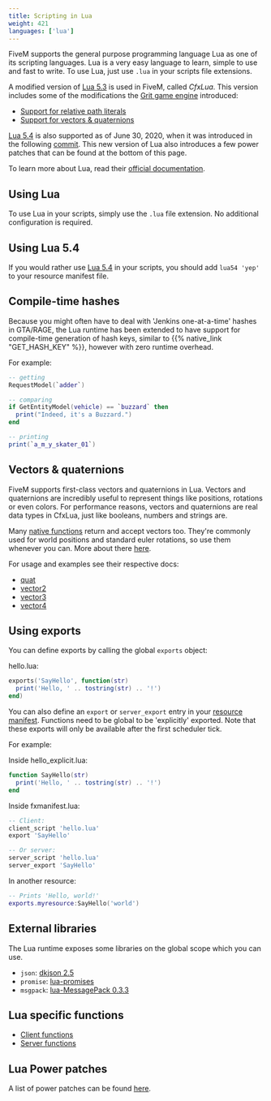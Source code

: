 ```yaml
---
title: Scripting in Lua
weight: 421
languages: ['lua']
---
```


FiveM supports the general purpose programming language Lua as one of its scripting languages. Lua is a very easy
language to learn, simple to use and fast to write. To use Lua, just use `.lua` in your scripts file extensions.

A modified version of [Lua 5.3][luadocs] is used in FiveM, called _CfxLua_. This version includes some of the
modifications the [Grit game engine][grit] introduced:

- [Support for relative path literals](#relative-path-literals)
- [Support for vectors & quaternions](#vectors-quaternions)

[Lua 5.4][luadocs54] is also supported as of June 30, 2020, when it was introduced in the following [commit][lua54commit]. This new version of Lua also introduces a few power patches that can be found at the bottom of this page.

To learn more about Lua, read their [official documentation][luadocs].

Using Lua
---------
To use Lua in your scripts, simply use the `.lua` file extension. No additional configuration is required.

Using Lua 5.4
---------
If you would rather use [Lua 5.4][luadocs54] in your scripts, you should add `lua54 'yep'` to your resource manifest file.

Compile-time hashes
----------------------
Because you might often have to deal with 'Jenkins one-at-a-time' hashes in GTA/RAGE, the Lua runtime has been extended
to have support for compile-time generation of hash keys, similar to {{% native_link "GET_HASH_KEY" %}}, however with zero
runtime overhead.

For example:
```lua
-- getting
RequestModel(`adder`)

-- comparing
if GetEntityModel(vehicle) == `buzzard` then
  print("Indeed, it's a Buzzard.")
end

-- printing
print(`a_m_y_skater_01`)
```

Vectors & quaternions
---------------------

FiveM supports first-class vectors and quaternions in Lua. Vectors and quaternions are incredibly useful to represent
things like positions, rotations or even colors. For performance reasons, vectors and quaternions are real data types in
CfxLua, just like booleans, numbers and strings are.

Many [native functions][natives-doc] return and accept vectors too. They're commonly used for world positions and
standard euler rotations, so use them whenever you can. More about there [here][about-natives].

For usage and examples see their respective docs:

- [quat](/docs/scripting-reference/runtimes/lua/functions/quat)
- [vector2](/docs/scripting-reference/runtimes/lua/functions/vector2)
- [vector3](/docs/scripting-reference/runtimes/lua/functions/vector3)
- [vector4](/docs/scripting-reference/runtimes/lua/functions/vector4)

Using exports
-------------

You can define exports by calling the global `exports` object:

hello.lua:
```lua
exports('SayHello', function(str)
  print('Hello, ' .. tostring(str) .. '!')
end)
```

You can also define an `export` or `server_export` entry in your [resource manifest][resource-manifest]. Functions need
to be global to be 'explicitly' exported. Note that these exports will only be available after the first scheduler tick.

For example:

Inside hello_explicit.lua:
```lua
function SayHello(str)
  print('Hello, ' .. tostring(str) .. '!')
end
```

Inside fxmanifest.lua:
```lua
-- Client:
client_script 'hello.lua'
export 'SayHello'

-- Or server:
server_script 'hello.lua'
server_export 'SayHello'
```

In another resource:
```lua
-- Prints 'Hello, world!'
exports.myresource:SayHello('world')
```

<!-- TODO: More information about exports can be found [here]. -->

<!-- TODO:
Event system
Just as is the case with JavaScript, Lua events can be added through functions like AddEventHandler and triggered
through functions like TriggerEvent. Event handlers run in a coroutine, so Citizen.Wait works inside of them.
-->

<!-- TODO:
The scheduler
Citzen.CreateThread, Citizen.Wait, threaded events, etc
-->

<!-- TODO:  Perhaps tell something about lazy loading of natives? -->

External libraries
------------------
The Lua runtime exposes some libraries on the global scope which you can use.

- `json`: [dkjson 2.5](https://github.com/LuaDist/dkjson/tree/2.5)
- `promise`: [lua-promises](https://github.com/zserge/lua-promises/tree/02b64afdbe38de958a6a92703af8e66a9ff3e492)
- `msgpack`: [lua-MessagePack 0.3.3](https://framagit.org/fperrad/lua-MessagePack/tree/0.3.3)

Lua specific functions
----------------------

- [Client functions](/docs/scripting-reference/runtimes/lua/client-functions)
- [Server functions](/docs/scripting-reference/runtimes/lua/server-functions)

Lua Power patches
----------------------
A list of power patches can be found [here](/docs/scripting-reference/runtimes/lua/power-patches).

[about-natives]: /docs/scripting-manual/introduction/about-native-functions
[resource-manifest]: /docs/scripting-reference/resource-manifest/resource-manifest/
[grit]: http://gritengine.com
[luadocs]: https://www.lua.org/manual/5.3/
[luadocs54]: https://www.lua.org/manual/5.4/
[lua54commit]: https://github.com/citizenfx/fivem/commit/0c0266a7cec1ea2589dd2a0c526b02e23e982a1b
[natives-doc]: https://runtime.fivem.net/doc/reference.html
